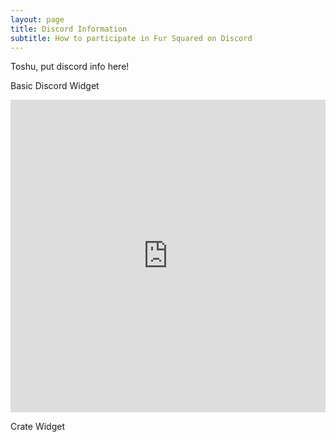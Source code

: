 ```yaml
---
layout: page
title: Discord Information
subtitle: How to participate in Fur Squared on Discord
---
```


Toshu, put discord info here!

Basic Discord Widget
<iframe src="https://discord.com/widget?id=737134155028103238&theme=dark" width="100%" height="500" allowtransparency="true" frameborder="0" sandbox="allow-popups allow-popups-to-escape-sandbox allow-same-origin allow-scripts"></iframe>

Crate Widget
<script src="https://cdn.jsdelivr.net/npm/@widgetbot/crate@3" async defer>
  new Crate({
    server: '737134155028103238',
    channel: '757325929281224704'
  })
</script>
